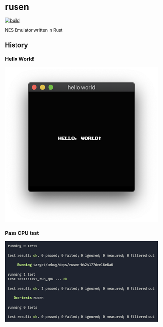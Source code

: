 # rusen

[![build]](https://github.com/TaKO8Ki/rusen/actions?query=branch%3Amaster)

[build]: https://img.shields.io/github/workflow/status/TaKO8Ki/rusen/CI/master

NES Emulator written in Rust

## History

### Hello World!
![hello world](./resources/hello_world.png)

### Pass CPU test

![test](./resources/test.png)

